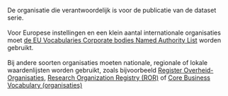 De organisatie die verantwoordelijk is voor de publicatie van de dataset serie.
<br/>
<br/>
Voor Europese instellingen en een klein aantal internationale organisaties moet <a href='http://publications.europa.eu/resource/authority/corporate-body' target='_blank'>de EU Vocabularies Corporate bodies Named Authority List</a> worden gebruikt.
<br/>
<br/>
Bij andere soorten organisaties moeten nationale, regionale of lokale waardenlijsten worden gebruikt, zoals bijvoorbeeld <a href='https://organisaties.overheid.nl/' target='_blank'>Register Overheid-Organisaties</a>, <a href='https://ror.org/' target='_blank'>Research Organization Registry (ROR)</a> of <a href='https://semiceu.github.io/Core-Business-Vocabulary/releases/2.1.0/' target='_blank'>Core Business Vocabulary (organisaties)</a>
